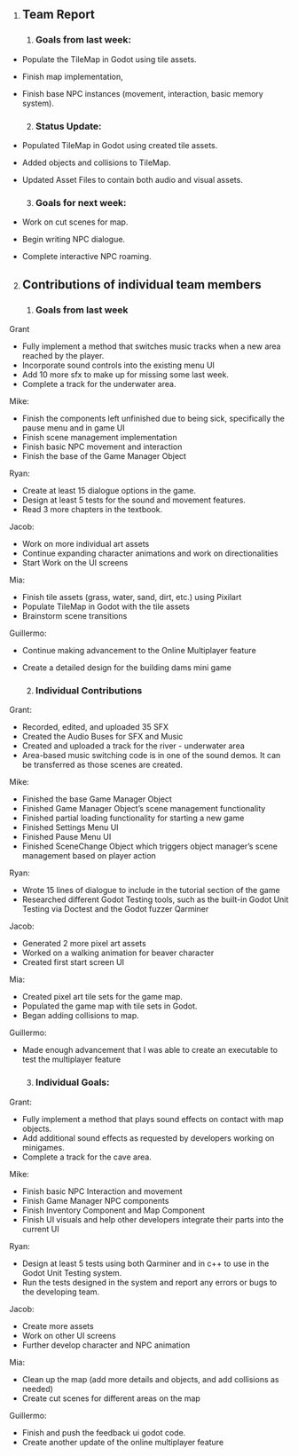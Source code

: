 

1. ##  Team Report

   1. ### Goals from last week:

* Populate the TileMap in Godot using tile assets.  
* Finish map implementation,   
* Finish base NPC instances (movement, interaction, basic memory system).

  2. ### Status Update:

* Populated TileMap in Godot using created tile assets.  
* Added objects and collisions to TileMap.  
* Updated Asset Files to contain both audio and visual assets.

  3. ### Goals for next week:

* Work on cut scenes for map.  
* Begin writing NPC dialogue.  
* Complete interactive NPC roaming.

2. ## Contributions of individual team members

   1. ### Goals from last week

Grant

* Fully implement a method that switches music tracks when a new area reached by the player.  
* Incorporate sound controls into the existing menu UI  
* Add 10 more sfx to make up for missing some last week.  
* Complete a track for the underwater area.

Mike:

* Finish the components left unfinished due to being sick, specifically the pause menu and in game UI  
* Finish scene management implementation   
* Finish basic NPC movement and interaction   
* Finish the base of the Game Manager Object

Ryan:

* Create at least 15 dialogue options in the game.  
* Design at least 5 tests for the sound and movement features.   
* Read 3 more chapters in the textbook. 

Jacob:

* Work on more individual art assets  
* Continue expanding character animations and work on directionalities  
* Start Work on the UI screens

Mia:

* Finish tile assets (grass, water, sand, dirt, etc.) using Pixilart  
* Populate TileMap in Godot with the tile assets  
* Brainstorm scene transitions

Guillermo:

* Continue making advancement to the Online Multiplayer feature  
* Create a detailed design for the building dams mini game

  2. ###  Individual Contributions

Grant:

* Recorded, edited, and uploaded 35 SFX  
* Created the Audio Buses for SFX and Music  
* Created and uploaded a track for the river \- underwater area  
* Area-based music switching code is in one of the sound demos. It can be transferred as those scenes are created.

Mike:

* Finished the base Game Manager Object  
* Finished Game Manager Object’s scene management functionality  
* Finished partial loading functionality for starting a new game  
* Finished Settings Menu UI  
* Finished Pause Menu UI  
* Finished SceneChange Object which triggers object manager’s scene management based on player action

Ryan:

* Wrote 15 lines of dialogue to include in the tutorial section of the game  
* Researched different Godot Testing tools, such as the built-in Godot Unit Testing via Doctest and the Godot fuzzer Qarminer

Jacob:

* Generated 2 more pixel art assets  
* Worked on a walking animation for beaver character  
* Created first start screen UI

Mia:

* Created pixel art tile sets for the game map.  
* Populated the game map with tile sets in Godot.  
* Began adding collisions to map.

Guillermo:

* Made enough advancement that I was able to create an executable to test the multiplayer feature 

  3. ### Individual Goals:

Grant:

* Fully implement a method that plays sound effects on contact with map objects.  
* Add additional sound effects as requested by developers working on minigames.  
* Complete a track for the cave area.

Mike:

* Finish basic NPC Interaction and movement  
* Finish Game Manager NPC components  
* Finish Inventory Component and Map Component  
* Finish UI visuals and help other developers integrate their parts into the current UI

Ryan:

* Design at least 5 tests using both Qarminer and in c++ to use in the Godot Unit Testing system.   
* Run the tests designed in the system and report any errors or bugs to the developing team. 

Jacob:

* Create more assets  
* Work on other UI screens  
* Further develop character and NPC animation

Mia:

* Clean up the map (add more details and objects, and add collisions as needed)  
* Create cut scenes for different areas on the map

Guillermo:

* Finish and push the feedback ui godot code.   
* Create another update of the online multiplayer feature